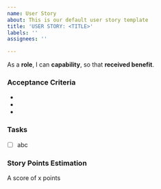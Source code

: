 ```yaml
---
name: User Story
about: This is our default user story template
title: 'USER STORY: <TITLE>'
labels: ''
assignees: ''

---
```


As a **role**, I can **capability**, so that **received benefit**.

### Acceptance Criteria
-
-
-

### Tasks
- [ ] abc

### Story Points Estimation
A score of x points
